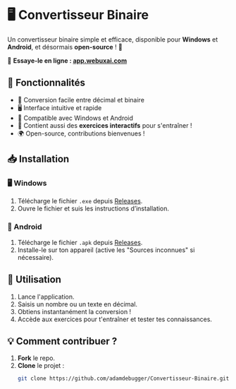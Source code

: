 # 🖥️ Convertisseur Binaire

Un convertisseur binaire simple et efficace, disponible pour **Windows** et **Android**, et désormais **open-source** ! 🚀

🔗 **Essaye-le en ligne : [app.webuxai.com](https://app.webuxai.com)**  

## 📌 Fonctionnalités
- 🔢 Conversion facile entre décimal et binaire
- 🖥️ Interface intuitive et rapide
- 📱 Compatible avec Windows et Android
- 📝 Contient aussi des **exercices interactifs** pour s'entraîner !
- 🌍 Open-source, contributions bienvenues !

## 📥 Installation

### 🖥️ Windows
1. Télécharge le fichier `.exe` depuis [Releases](https://github.com/adamdebugger/Convertisseur-Binaire/releases).
2. Ouvre le fichier et suis les instructions d’installation.

### 📱 Android
1. Télécharge le fichier `.apk` depuis [Releases](https://github.com/adamdebugger/Convertisseur-Binaire/releases).
2. Installe-le sur ton appareil (active les "Sources inconnues" si nécessaire).

## 🔧 Utilisation
1. Lance l'application.
2. Saisis un nombre ou un texte en décimal.
3. Obtiens instantanément la conversion !
4. Accède aux exercices pour t'entraîner et tester tes connaissances.

## 💡 Comment contribuer ?
1. **Fork** le repo.
2. **Clone** le projet :  
   ```sh
   git clone https://github.com/adamdebugger/Convertisseur-Binaire.git

